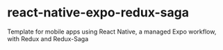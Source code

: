 # react-native-expo-redux-saga
Template for mobile apps using React Native, a managed Expo workflow, with Redux and Redux-Saga

